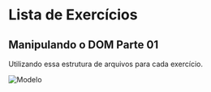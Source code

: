 # Lista de Exercícios
## Manipulando o DOM Parte 01
Utilizando essa estrutura de arquivos para cada exercício.

![Modelo](modelos.png)